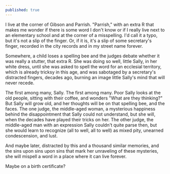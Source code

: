 ```yaml
---
published: true
---
```


I live at the corner of Gibson and Parrish. "Parrish," with an extra R that makes me wonder if there is some word I don't know or if I really live next to an elementary school and at the corner of a misspelling. I'd call it a typo, but it's not a slip of the finger. Or, if it is, it's a slip of some secretary's finger, recorded in the city records and in my street name forever.

<!-- more -->

Somewhere, a child loses a spelling bee and the judges debate whether it was really a stutter, that extra R. She was doing so well, little Sally, in her white dress, until she was asked to spell the word for an ecclesial territory, which is already tricksy in this age, and was sabotaged by a secretary's distracted fingers, decades ago, burning an image little Sally's mind that will never recede.

The first among many, Sally. The first among many. Poor Sally looks at the old people, sitting with their coffee, and wonders "What are they thinking?" But Sally will grow old, and her thoughts will be on that spelling bee, and the faces. The one judge, the middle-aged woman, a mysterious happiness behind the disappointment that Sally could not understand, but she will, when the decades have played their tricks on her. The other judge, the middle-aged man with an expression Sally couldn't quite parse then, but she would learn to recognize (all to well, all to well) as mixed pity, unearned condescension, and lust. 

And maybe later, distracted by this and a thousand similar memories, and the sins upon sins upon sins that mark her unraveling of these mysteries, she will mispell a word in a place where it can live forever. 

Maybe on a birth certificate?
